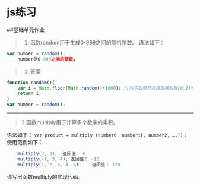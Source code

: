 # js练习

##基础单元作业
> 1. 函数random用于生成0-999之间的随机整数。
语法如下：
    
```javascript
var number = random();
    number是0-999之间的整数。
```


> 1. 答案

```javascript
function random(){
	var i = Math.floor(Math.random()*1000); //向下取整然后再取随机数[0,1)*1000
	return i;
}
var number = random();
```
---
> 2.函数multiply用于计算多个数字的乘积。

语法如下：
	```var product = multiply (number0, number1[, number2, ….])；```
使用范例如下：
```javascript
	multiply(2, 3);	 返回值： 6
	multiply(-1, 3, 4);	返回值： -12
	multiply(1, 2, 3, 4, 5);    返回值： 120
```
请写出函数multiply的实现代码。










